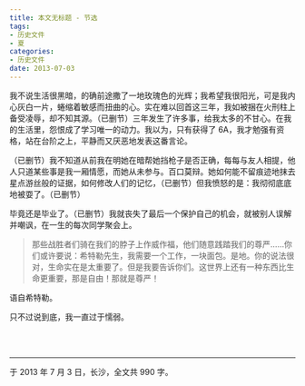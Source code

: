```yaml
---
title: 本文无标题 - 节选
tags:
- 历史文件
- 夏
categories:
- 历史文件
date: 2013-07-03
---
```


我不说生活很黑暗，的确前途撒了一地玫瑰色的光辉；我希望我很阳光，可是我内心灰白一片，蜷缩着敏感而扭曲的心。实在难以回首这三年，我如被捆在火刑柱上备受凌辱，却不知其源。（已删节）三年发生了许多事，给我太多的不甘心。在我的生活里，怨恨成了学习唯一的动力。我以为，只有获得了 6A，我才勉强有资格，站在台阶之上，平静而又厌恶地发表这番言论。

（已删节）我不知道从前我在明她在暗帮她挡枪子是否正确，每每与友人相提，他人只道某些事是我一厢情愿，而她从未参与。百口莫辩。她如何能不留痕迹地抹去星点游丝般的证据，如何修改人们的记忆，（已删节）但我愤怒的是：我彻彻底底地被耍了。（已删节）

毕竟还是毕业了。（已删节）我就丧失了最后一个保护自己的机会，就被别人误解并嘲讽，在一生的每次同学聚会上。

> 那些战胜者们骑在我们的脖子上作威作福，他们随意践踏我们的尊严……你们或许要说：希特勒先生，我需要一个工作，一块面包。是地。你的说法很对，生命实在是太重要了。但是我要告诉你们。这世界上还有一种东西比生命更重要，那是自由！那就是尊严！

语自希特勒。

只不过说到底，我一直过于懦弱。

<br>

<br>

------

于 2013 年 7 月 3 日，长沙，全文共 990 字。
